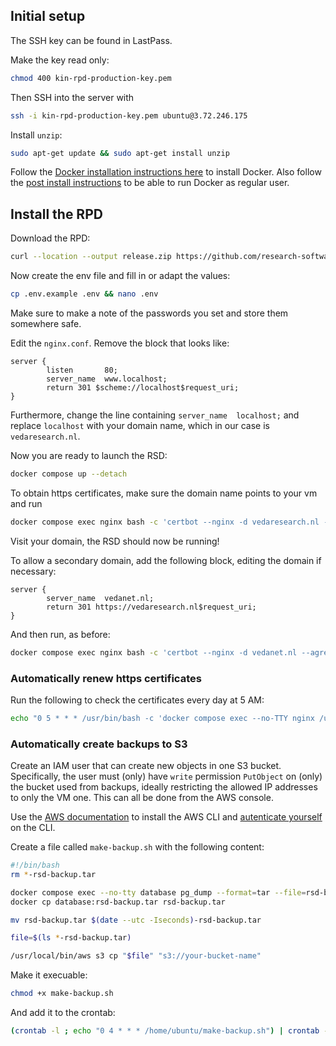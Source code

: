 ## Initial setup

The SSH key can be found in LastPass.

Make the key read only:

```bash
chmod 400 kin-rpd-production-key.pem
```

Then SSH into the server with

```bash
ssh -i kin-rpd-production-key.pem ubuntu@3.72.246.175
```

Install `unzip`:

```bash
sudo apt-get update && sudo apt-get install unzip
```

Follow the [Docker installation instructions here](https://docs.docker.com/engine/install/ubuntu/#install-using-the-repository) to install Docker. Also follow the [post install instructions](https://docs.docker.com/engine/install/linux-postinstall/) to be able to run Docker as regular user.

## Install the RPD

Download the RPD:

```bash
curl --location --output release.zip https://github.com/research-software-directory/KIN-RPD/releases/download/v1.1.0/deployment.zip && unzip release.zip
```

Now create the env file and fill in or adapt the values:

```bash
cp .env.example .env && nano .env
```

Make sure to make a note of the passwords you set and store them somewhere safe. 

Edit the `nginx.conf`. Remove the block that looks like:

```
server {
        listen       80;
        server_name  www.localhost;
        return 301 $scheme://localhost$request_uri;
}
```

Furthermore, change the line containing `server_name  localhost;` and replace `localhost` with your domain name, which in our case is `vedaresearch.nl`.

Now you are ready to launch the RSD:

```bash
docker compose up --detach
```

To obtain https certificates, make sure the domain name points to your vm and run

```bash
docker compose exec nginx bash -c 'certbot --nginx -d vedaresearch.nl --agree-tos -m email@example.com'
```

Visit your domain, the RSD should now be running!

To allow a secondary domain, add the following block, editing the domain if necessary:

```
server {
        server_name  vedanet.nl;
        return 301 https://vedaresearch.nl$request_uri;
}
```
And then run, as before:

```bash
docker compose exec nginx bash -c 'certbot --nginx -d vedanet.nl --agree-tos -m email@example.com'
```

### Automatically renew https certificates

Run the following to check the certificates every day at 5 AM:

```bash
echo "0 5 * * * /usr/bin/bash -c 'docker compose exec --no-TTY nginx /usr/bin/certbot renew'" | crontab -
```

### Automatically create backups to S3

Create an IAM user that can create new objects in one S3 bucket. Specifically, the user must (only) have `write` permission `PutObject` on (only) the bucket used from backups, ideally restricting the allowed IP addresses to only the VM one. This can all be done from the AWS console.

Use the [AWS documentation](https://docs.aws.amazon.com/cli/latest/userguide/getting-started-install.html) to install the AWS CLI and [autenticate yourself](https://docs.aws.amazon.com/cli/latest/userguide/cli-authentication-user.html) on the CLI.

Create a file called `make-backup.sh` with the following content:

```bash
#!/bin/bash
rm *-rsd-backup.tar

docker compose exec --no-tty database pg_dump --format=tar --file=rsd-backup.tar --username=rsd --dbname=kin-rpd-db
docker cp database:rsd-backup.tar rsd-backup.tar

mv rsd-backup.tar $(date --utc -Iseconds)-rsd-backup.tar

file=$(ls *-rsd-backup.tar)

/usr/local/bin/aws s3 cp "$file" "s3://your-bucket-name"
```
Make it execuable:

```bash
chmod +x make-backup.sh
```

And add it to the crontab:

```bash
(crontab -l ; echo "0 4 * * * /home/ubuntu/make-backup.sh") | crontab -
```
